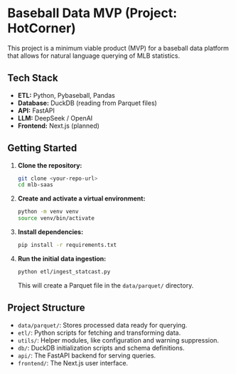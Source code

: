 # Baseball Data MVP (Project: HotCorner)

This project is a minimum viable product (MVP) for a baseball data platform that allows for natural language querying of MLB statistics.

## Tech Stack

- **ETL:** Python, Pybaseball, Pandas
- **Database:** DuckDB (reading from Parquet files)
- **API:** FastAPI
- **LLM:** DeepSeek / OpenAI
- **Frontend:** Next.js (planned)

## Getting Started

1.  **Clone the repository:**
    ```bash
    git clone <your-repo-url>
    cd mlb-saas
    ```

2.  **Create and activate a virtual environment:**
    ```bash
    python -m venv venv
    source venv/bin/activate
    ```

3.  **Install dependencies:**
    ```bash
    pip install -r requirements.txt
    ```

4.  **Run the initial data ingestion:**
    ```bash
    python etl/ingest_statcast.py
    ```
    This will create a Parquet file in the `data/parquet/` directory.

## Project Structure

- `data/parquet/`: Stores processed data ready for querying.
- `etl/`: Python scripts for fetching and transforming data.
- `utils/`: Helper modules, like configuration and warning suppression.
- `db/`: DuckDB initialization scripts and schema definitions.
- `api/`: The FastAPI backend for serving queries.
- `frontend/`: The Next.js user interface.